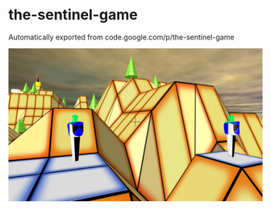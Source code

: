 # the-sentinel-game
Automatically exported from code.google.com/p/the-sentinel-game

![alttext](/Resources/screenshots/synthoids.png)
